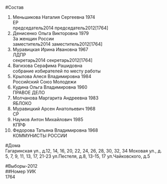 #Состав  
1. Меньшикова Наталия Сергеевна 1974  
    ЕР  
    председатель2014 председатель2012[1764]  
2. Денисенко Ольга Викторовна 1979  
    За женщин России  
    заместитель2014 заместитель2012[1764]  
3. Муравицкая Ирина Ивановна 1967  
    ЛДПР  
    секретарь2014 секретарь2012[1764]  
4. Вагизова Серафима Рашидовна  
    собрание избирателей по месту работы      
5. Крылова Алеся Владимировна 1984  
    Российский Союз Молодежи  
6. Кудина Ольга Владимировна 1960  
    ПРАВОЕ ДЕЛО  
7. Молчанова Маргарита Андреевна 1983  
    ЯБЛОКО  
8. Муравицкий Арсен Анатольевич 1968  
    СР  
9. Наумов Антон Михайлович 1985  
    КПРФ  
10. Федорова Татьяна Владимировна 1968  
    КОММУНИСТЫ РОССИИ  
  
#Дома  
Гагаринская ул., д.12, 14, 16, 20, 22, 24, 26, 28, 30, 32, 34 Моховая ул., д. 5, 7, 9, 11, 13, 17, 21-23 ул.Пестеля, д.8, 13-15, 17 ул.Чайковского, д.5  
  
#Выборы-2012  
##Номер УИК  
1764  
